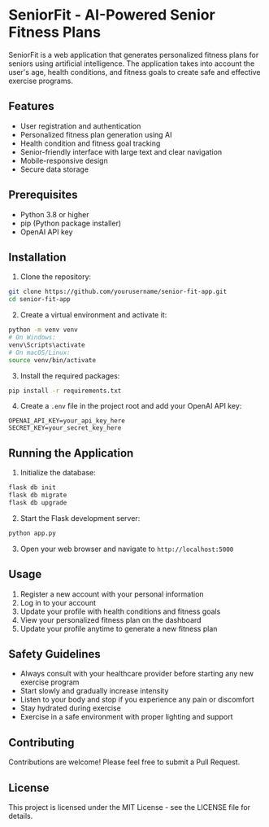 # SeniorFit - AI-Powered Senior Fitness Plans

SeniorFit is a web application that generates personalized fitness plans for seniors using artificial intelligence. The application takes into account the user's age, health conditions, and fitness goals to create safe and effective exercise programs.

## Features

- User registration and authentication
- Personalized fitness plan generation using AI
- Health condition and fitness goal tracking
- Senior-friendly interface with large text and clear navigation
- Mobile-responsive design
- Secure data storage

## Prerequisites

- Python 3.8 or higher
- pip (Python package installer)
- OpenAI API key

## Installation

1. Clone the repository:
```bash
git clone https://github.com/yourusername/senior-fit-app.git
cd senior-fit-app
```

2. Create a virtual environment and activate it:
```bash
python -m venv venv
# On Windows:
venv\Scripts\activate
# On macOS/Linux:
source venv/bin/activate
```

3. Install the required packages:
```bash
pip install -r requirements.txt
```

4. Create a `.env` file in the project root and add your OpenAI API key:
```
OPENAI_API_KEY=your_api_key_here
SECRET_KEY=your_secret_key_here
```

## Running the Application

1. Initialize the database:
```bash
flask db init
flask db migrate
flask db upgrade
```

2. Start the Flask development server:
```bash
python app.py
```

3. Open your web browser and navigate to `http://localhost:5000`

## Usage

1. Register a new account with your personal information
2. Log in to your account
3. Update your profile with health conditions and fitness goals
4. View your personalized fitness plan on the dashboard
5. Update your profile anytime to generate a new fitness plan

## Safety Guidelines

- Always consult with your healthcare provider before starting any new exercise program
- Start slowly and gradually increase intensity
- Listen to your body and stop if you experience any pain or discomfort
- Stay hydrated during exercise
- Exercise in a safe environment with proper lighting and support

## Contributing

Contributions are welcome! Please feel free to submit a Pull Request.

## License

This project is licensed under the MIT License - see the LICENSE file for details. 